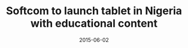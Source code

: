 ---
title: |-
    Softcom to launch tablet in Nigeria with educational content
date:   2015-06-02
source: Telecompaper
link:   |-
    https://www.telecompaper.com/news/softcom-to-launch-tablet-in-nigeria-with-educational-content--994999
---
